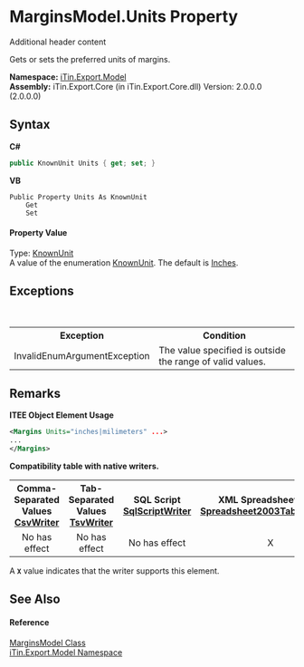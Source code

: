 # MarginsModel.Units Property 
Additional header content 

Gets or sets the preferred units of margins.

**Namespace:**&nbsp;<a href="N_iTin_Export_Model">iTin.Export.Model</a><br />**Assembly:**&nbsp;iTin.Export.Core (in iTin.Export.Core.dll) Version: 2.0.0.0 (2.0.0.0)

## Syntax

**C#**<br />
``` C#
public KnownUnit Units { get; set; }
```

**VB**<br />
``` VB
Public Property Units As KnownUnit
	Get
	Set
```


#### Property Value
Type: <a href="T_iTin_Export_Model_KnownUnit">KnownUnit</a><br />A value of the enumeration <a href="T_iTin_Export_Model_KnownUnit">KnownUnit</a>. The default is <a href="T_iTin_Export_Model_KnownUnit">Inches</a>.

## Exceptions
&nbsp;<table><tr><th>Exception</th><th>Condition</th></tr><tr><td>InvalidEnumArgumentException</td><td>The value specified is outside the range of valid values.</td></tr></table>

## Remarks

**ITEE Object Element Usage**<br />
``` XML
<Margins Units="inches|milimeters" ...>
...
</Margins>
```


<strong>Compatibility table with native writers.</strong><table><tr><th>Comma-Separated Values<br /><a href="T_iTin_Export_Writers_CsvWriter">CsvWriter</a></th><th>Tab-Separated Values<br /><a href="T_iTin_Export_Writers_TsvWriter">TsvWriter</a></th><th>SQL Script<br /><a href="T_iTin_Export_Writers_SqlScriptWriter">SqlScriptWriter</a></th><th>XML Spreadsheet 2003<br /><a href="T_iTin_Export_Writers_Spreadsheet2003TabularWriter">Spreadsheet2003TabularWriter</a></th></tr><tr><td align="center">No has effect</td><td align="center">No has effect</td><td align="center">No has effect</td><td align="center">X</td></tr></table> A <strong>`X`</strong> value indicates that the writer supports this element.


## See Also


#### Reference
<a href="T_iTin_Export_Model_MarginsModel">MarginsModel Class</a><br /><a href="N_iTin_Export_Model">iTin.Export.Model Namespace</a><br />